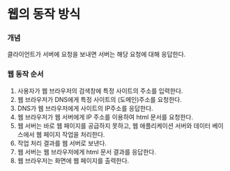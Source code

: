 # 웹의 동작 방식

### 개념

클라이언트가 서버에 요청을 보내면 서버는 해당 요청에 대해 응답한다.

### 웹 동작 순서

1. 사용자가 웹 브라우저의 검색창에 특정 사이트의 주소를 입력한다.
2. 웹 브라우저가 DNS에게 특정 사이트의 (도메인)주소를 요청한다.
3. DNS가 웹 브라우저에게 사이트의 IP주소를 응답한다.
4. 웹 브라우저가 웹 서버에게 IP 주소를 이용하여 html 문서를 요청한다.
5. 웹 서버는 바로 웹 페이지를 공급하지 못하고, 웹 애플리케이션 서버와 데이터 베이스에서 웹 페이지 작업을 처리한다.
6. 작업 처리 결과를 웹 서버로 보낸다.
7. 웹 서버는 웹 브라우저에게 html 문서 결과를 응답한다.
8. 웹 브라우저는 화면에 웹 페이지를 출력한다.
